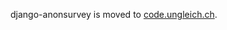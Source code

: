 django-anonsurvey is moved to [code.ungleich.ch](https://code.ungleich.ch/poljakowski/django-anonsurvey).
